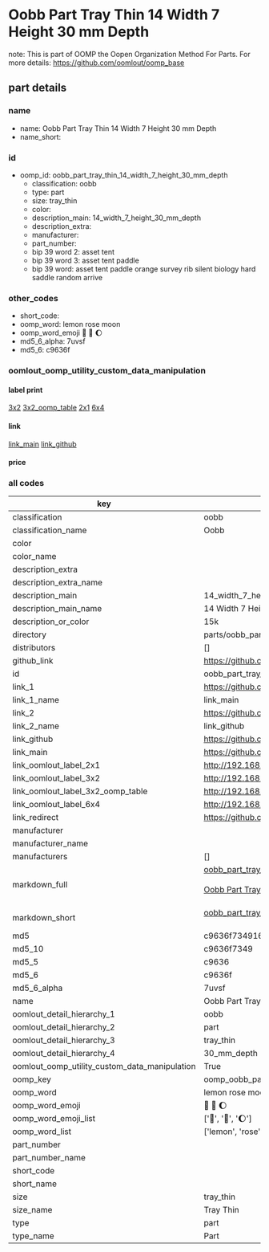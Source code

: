 # Oobb Part Tray Thin 14 Width 7 Height 30 mm Depth  

note: This is part of OOMP the Oopen Organization Method For Parts. For more details: https://github.com/oomlout/oomp_base

##  part details
  







### name
* name: Oobb Part Tray Thin 14 Width 7 Height 30 mm Depth
* name_short: 
### id
* oomp_id: oobb_part_tray_thin_14_width_7_height_30_mm_depth
  * classification: oobb
  * type: part
  * size: tray_thin
  * color: 
  * description_main: 14_width_7_height_30_mm_depth
  * description_extra: 
  * manufacturer: 
  * part_number: 
  * bip 39 word 2: asset tent
  * bip 39 word 3: asset tent paddle
  * bip 39 word: asset tent paddle orange survey rib silent biology hard saddle random arrive

### other_codes
* short_code: 
* oomp_word: lemon rose moon
* oomp_word_emoji :lemon: :rose: :moon:
* md5_6_alpha: 7uvsf
* md5_6: c9636f






### oomlout_oomp_utility_custom_data_manipulation
#### label print
[3x2](http://192.168.1.245:1112/?label=oomp%207uvsf)
[3x2_oomp_table](http://192.168.1.108:1112/?label=oomp%207uvsf)
[2x1](http://192.168.1.242:1112/?label=oomp%207uvsf)
[6x4](http://192.168.1.55:1112/?label=oomp%207uvsf)    

#### link

[link_main](https://github.com/oomlout/oomlout_oomp_version_1_messy/tree/main/parts/oobb_part_tray_thin_14_width_7_height_30_mm_depth) [link_github](https://github.com/oomlout/oomlout_oomp_version_1_messy/tree/main/parts/oobb_part_tray_thin_14_width_7_height_30_mm_depth)                             

#### price







### all codes 
| key | value |  
| --- | --- |  
| classification | oobb |  
| classification_name | Oobb |  
| color |  |  
| color_name |  |  
| description_extra |  |  
| description_extra_name |  |  
| description_main | 14_width_7_height_30_mm_depth |  
| description_main_name | 14 Width 7 Height 30 mm Depth |  
| description_or_color | 15k |  
| directory | parts/oobb_part_tray_thin_14_width_7_height_30_mm_depth |  
| distributors | [] |  
| github_link | https://github.com/oomlout/oomlout_oomp_part_src/tree/main/parts/oobb_part_tray_thin_14_width_7_height_30_mm_depth |  
| id | oobb_part_tray_thin_14_width_7_height_30_mm_depth |  
| link_1 | https://github.com/oomlout/oomlout_oomp_version_1_messy/tree/main/parts/oobb_part_tray_thin_14_width_7_height_30_mm_depth |  
| link_1_name | link_main |  
| link_2 | https://github.com/oomlout/oomlout_oomp_version_1_messy/tree/main/parts/oobb_part_tray_thin_14_width_7_height_30_mm_depth |  
| link_2_name | link_github |  
| link_github | https://github.com/oomlout/oomlout_oomp_version_1_messy/tree/main/parts/oobb_part_tray_thin_14_width_7_height_30_mm_depth |  
| link_main | https://github.com/oomlout/oomlout_oomp_version_1_messy/tree/main/parts/oobb_part_tray_thin_14_width_7_height_30_mm_depth |  
| link_oomlout_label_2x1 | http://192.168.1.242:1112/?label=oomp%207uvsf |  
| link_oomlout_label_3x2 | http://192.168.1.245:1112/?label=oomp%207uvsf |  
| link_oomlout_label_3x2_oomp_table | http://192.168.1.108:1112/?label=oomp%207uvsf |  
| link_oomlout_label_6x4 | http://192.168.1.55:1112/?label=oomp%207uvsf |  
| link_redirect | https://github.com/oomlout/oomlout_oomp_version_1_messy/tree/main/parts/oobb_part_tray_thin_14_width_7_height_30_mm_depth |  
| manufacturer |  |  
| manufacturer_name |  |  
| manufacturers | [] |  
| markdown_full | [oobb_part_tray_thin_14_width_7_height_30_mm_depth](none)<br>[](none)<br>[Oobb Part Tray Thin 14 Width 7 Height 30 Mm Depth](none)<br><br> |  
| markdown_short | [oobb_part_tray_thin_14_width_7_height_30_mm_depth](none)<br><br> |  
| md5 | c9636f734916790ee3ed59bd3db7d06d |  
| md5_10 | c9636f7349 |  
| md5_5 | c9636 |  
| md5_6 | c9636f |  
| md5_6_alpha | 7uvsf |  
| name | Oobb Part Tray Thin 14 Width 7 Height 30 mm Depth |  
| oomlout_detail_hierarchy_1 | oobb |  
| oomlout_detail_hierarchy_2 | part |  
| oomlout_detail_hierarchy_3 | tray_thin |  
| oomlout_detail_hierarchy_4 | 30_mm_depth |  
| oomlout_oomp_utility_custom_data_manipulation | True |  
| oomp_key | oomp_oobb_part_tray_thin_14_width_7_height_30_mm_depth |  
| oomp_word | lemon rose moon |  
| oomp_word_emoji | :lemon: :rose: :moon: |  
| oomp_word_emoji_list | [':lemon:', ':rose:', ':moon:'] |  
| oomp_word_list | ['lemon', 'rose', 'moon'] |  
| part_number |  |  
| part_number_name |  |  
| short_code |  |  
| short_name |  |  
| size | tray_thin |  
| size_name | Tray Thin |  
| type | part |  
| type_name | Part |  
